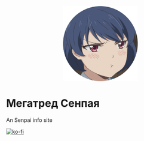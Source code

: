 <div align='center'>
  <img height='200pt' src='static/icon.png' />
</div>

# Мегатред Сенпая
An Senpai info site

[![ko-fi](https://ko-fi.com/img/githubbutton_sm.svg)](https://ko-fi.com/G2G21F051Q)
